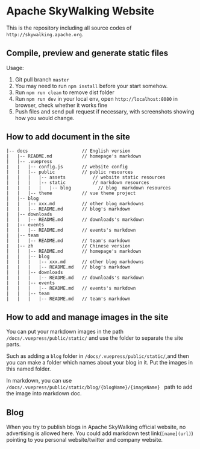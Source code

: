 # Apache SkyWalking Website

This is the repository including all source codes of `http://skywalking.apache.org`.

## Compile, preview and generate static files

Usage:

1. Git pull branch `master`
2. You may need to run `npm install` before your start somehow.
3. Run `npm run clean` to remove dist folder
4. Run `npm run dev` in your local env, open `http://localhost:8080` in browser, check whether it works fine
6. Push files and send pull request if necessary, with screenshots showing how you would change.


## How to add document in the site


```
|-- docs                    // English version
|   |-- README.md           // homepage's markdown
|   |-- .vuepress
|   |   |-- config.js       // website config
|   |   |-- public          // public resources
|   |   |   |-- assets          // website static resources
|   |   |   |-- static          // markdown resources
|   |   |   |   |-- blog          // blog  markdown resources
|   |   |-- theme           // vue theme project
|   |-- blog
|   |   |-- xxx.md          // other blog markdowns
|   |   |-- README.md       // blog's markdown
|   |-- downloads
|   |   |-- README.md       // downloads's markdown
|   |-- events
|   |   |-- README.md       // events's markdown
|   |-- team
|   |   |-- README.md       // team's markdown
|   |-- zh                  // Chinese version
|   |   |-- README.md       // homepage's markdown
|   |   |-- blog
|   |   |   |-- xxx.md      // other blog markdowns
|   |   |   |-- README.md   // blog's markdown
|   |   |-- downloads
|   |   |   |-- README.md   // downloads's markdown
|   |   |-- events
|   |   |   |-- README.md   // events's markdown
|   |   |-- team
|   |   |   |-- README.md   // team's markdown

```

## How to add and manage images in the site
You can put your markdown images in the path ``` /docs/.vuepress/public/static/ ``` and use the folder to separate the site parts. 

Such as adding a ```blog``` folder in ``` /docs/.vuepress/public/static/ ```,and then you can make a folder which names about your blog in it. Put the images in this named folder.

In markdown, you can use ```/docs/.vuepress/public/static/blog/{blogName}/{imageName} ``` path to add the image into markdown doc.

## Blog
When you try to publish blogs in Apache SkyWalking official website, no advertising is allowed here. You could add markdown test link(`[name](url)`) pointing to you personal website/twitter and company website.
